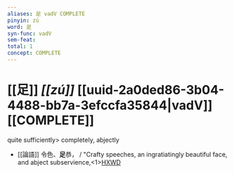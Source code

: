 ```yaml
---
aliases: 足 vadV COMPLETE
pinyin: zú
word: 足
syn-func: vadV
sem-feat: 
total: 1
concept: COMPLETE 
---
```

# [[足]] *[[zú]]*  [[uuid-2a0ded86-3b04-4488-bb7a-3efccfa35844|vadV]] [[COMPLETE]]
quite sufficiently> completely, abjectly
 - [[論語]] 令色、**足**恭， / "Crafty speeches, an ingratiatingly beautiful face, and abject subservience,<1>[HXWD](https://hxwd.org/textview.html?location=KR1h0004_tls_005-28a.4)